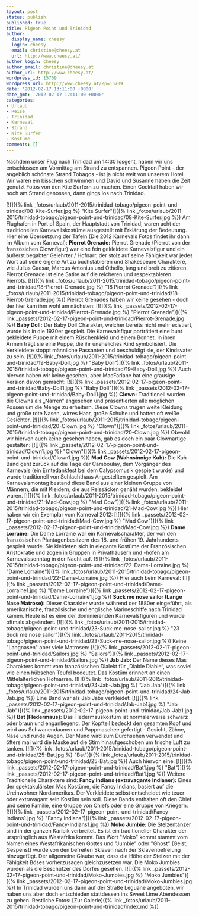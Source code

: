 ```yaml
---
layout: post
status: publish
published: true
title: Pigeon Point und Trinidad
author:
  display_name: cheesy
  login: cheesy
  email: christine@cheesy.at
  url: http://www.cheesy.at/
author_login: cheesy
author_email: christine@cheesy.at
author_url: http://www.cheesy.at/
wordpress_id: 15709
wordpress_url: http://www.cheesy.at/?p=15709
date: '2012-02-17 13:11:00 +0000'
date_gmt: '2012-02-17 12:11:00 +0000'
categories:
- Urlaub
- Reise
- Trinidad
- Karneval
- Strand
- Kite Surfer
- Kostüme
comments: []
---
```

<!--:de-->Nachdem unser Flug nach Trinidad um 14:30 losgeht, haben wir uns entschlossen am Vormittag am Strand zu entspannen. Pigeon Point - der angeblich schönste Strand Tobagos - ist ja nicht weit von unserem Hotel. Wir waren ein bisschen schwimmen und David und Susanne haben die Zeit genutzt Fotos von den Kite Surfern zu machen. Einen Cocktail haben wir noch am Strand genossen, dann gings los nach Trinidad.
[![]({% link _fotos/urlaub/2011-2015/trinidad-tobago/pigeon-point-und-trinidad/08-Kite-Surfer.jpg %} "Kite Surfer")]({% link _fotos/urlaub/2011-2015/trinidad-tobago/pigeon-point-und-trinidad/08-Kite-Surfer.jpg %})
Am Flughafen in Port of Spain, der Hauptstadt von Trinidad, waren acht der traditionellen Karnevallskostüme ausgestellt mit Erklärung der Bedeutung. Hier eine Übersetzung der Tafeln (Die 2012 Karnevals Fotos findet ihr dann im Album vom Karneval):
**Pierrot Grenade:**
Pierrot Grenade (Pierrot von der französichen Clownfigur) war eine fein gekleidete Karnevalsfigur und ein äußerst begabter Gelehrter / Hofnarr, der stolz auf seine Fähigkeit war jedes Wort auf seine eigene Art zu buchstabieren und Shakespeare Charaktere, wie Julius Caesar, Marcus Antonius und Othello, lang und breit zu zitieren. Pierrot Grenade ist eine Satire auf die reicheren und respektableren Pierrots.
[![]({% link _fotos/urlaub/2011-2015/trinidad-tobago/pigeon-point-und-trinidad/18-Pierrot-Grenade.jpg %} "18 Pierrot Grenade")]({% link _fotos/urlaub/2011-2015/trinidad-tobago/pigeon-point-und-trinidad/18-Pierrot-Grenade.jpg %})
Pierrot Grenades haben wir keine gesehen - doch der hier kam ihm wohl am nächsten:
[![]({% link _passets/2012-02-17-pigeon-point-und-trinidad/Pierrot-Grenade.jpg %} "Pierrot Grenade")]({% link _passets/2012-02-17-pigeon-point-und-trinidad/Pierrot-Grenade.jpg %})
**Baby Doll:**
Der Baby Doll Charakter, welcher bereits nicht mehr existiert, wurde bis in die 1930er gespielt. Die Karnevalsfigur porträtiert eine bunt gekleidete Puppe mit einem Rüschenkleid und einem Bonnet. In ihren Armen trägt sie eine Puppe, die ihr uneheliches Kind symbolisiert. Die Verkleidete stoppt männliche Passanten und beschuldigt sie, der Kindsvater zu sein.
[![]({% link _fotos/urlaub/2011-2015/trinidad-tobago/pigeon-point-und-trinidad/19-Baby-Doll.jpg %} "Baby Doll")]({% link _fotos/urlaub/2011-2015/trinidad-tobago/pigeon-point-und-trinidad/19-Baby-Doll.jpg %})
Auch hiervon haben wir keine gesehen, aber MacFarlane hat eine grausige Version davon gemacht:
[![]({% link _passets/2012-02-17-pigeon-point-und-trinidad/Baby-Doll1.jpg %} "Baby Doll")]({% link _passets/2012-02-17-pigeon-point-und-trinidad/Baby-Doll1.jpg %})
**Clown:**
Traditionell wurden die Clowns als „Narren“ angesehen und präsentierten alle möglichen Possen um die Menge zu erheitern. Diese Clowns trugen weite Kleidung und große rote Nasen, wirres Haar, große Schuhe und hatten oft weiße Gesichter.
[![]({% link _fotos/urlaub/2011-2015/trinidad-tobago/pigeon-point-und-trinidad/20-Clown.jpg %} "Clown")]({% link _fotos/urlaub/2011-2015/trinidad-tobago/pigeon-point-und-trinidad/20-Clown.jpg %})
Obwohl wir hiervon auch keine gesehen haben, gab es doch ein paar Clownartige gestalten:
[![]({% link _passets/2012-02-17-pigeon-point-und-trinidad/Clown1.jpg %} "Clown")]({% link _passets/2012-02-17-pigeon-point-und-trinidad/Clown1.jpg %})
**Mad Cow (Wahnsinnige Kuh):**
Die Kuh Band geht zurück auf die Tage der Camboulay, dem Vorgänger des Karnevals (ein Erntedankfest bei dem Calypsomusik gespielt wurde) und wurde traditionell von Schlachthaus Angestellten gespielt. Am Karnevalsmontag bestand diese Band aus einer kleinen Gruppe von Männern, die mit Kleidern, die aus Reissäcken genäht wurden, bekleidet waren.
[![]({% link _fotos/urlaub/2011-2015/trinidad-tobago/pigeon-point-und-trinidad/21-Mad-Cow.jpg %} "Mad Cow")]({% link _fotos/urlaub/2011-2015/trinidad-tobago/pigeon-point-und-trinidad/21-Mad-Cow.jpg %})
Hier haben wir ein Exemplar vom Karneval 2012:
[![]({% link _passets/2012-02-17-pigeon-point-und-trinidad/Mad-Cow.jpg %} "Mad Cow")]({% link _passets/2012-02-17-pigeon-point-und-trinidad/Mad-Cow.jpg %})
**Dame Lorraine:**
Die Dame Lorraine war ein Karnevalscharakter, der von den französischen Plantagenbesitzern des 18. und frühen 19. Jahrhunderts gespielt wurde. Sie kleideten sich in elegante Kostüme der Französischen Aristokratie und zogen in Gruppen in Privathäusern und -höfen am Karnevalssonntag in der Nacht auf.
[![]({% link _fotos/urlaub/2011-2015/trinidad-tobago/pigeon-point-und-trinidad/22-Dame-Lorraine.jpg %} "Dame Lorraine")]({% link _fotos/urlaub/2011-2015/trinidad-tobago/pigeon-point-und-trinidad/22-Dame-Lorraine.jpg %})
Hier auch beim Karneval:
[![]({% link _passets/2012-02-17-pigeon-point-und-trinidad/Dame-Lorraine1.jpg %} "Dame Lorraine")]({% link _passets/2012-02-17-pigeon-point-und-trinidad/Dame-Lorraine1.jpg %})
**Suck me nose sailor (Lange Nase Matrose):**
Dieser Charakter wurde während der 1880er eingeführt, als amerikanische, französische und englische Marineschiffe nach Trinidad kamen. Heute ist es eine der dominierenden Karnevalsfiguren und wurde oftmals abgeändert.
[![]({% link _fotos/urlaub/2011-2015/trinidad-tobago/pigeon-point-und-trinidad/23-Suck-me-nose-sailor.jpg %} "23 Suck me nose sailor")]({% link _fotos/urlaub/2011-2015/trinidad-tobago/pigeon-point-und-trinidad/23-Suck-me-nose-sailor.jpg %})
Keine "Langnasen" aber viele Matrosen:
[![]({% link _passets/2012-02-17-pigeon-point-und-trinidad/Sailors.jpg %} "Sailors")]({% link _passets/2012-02-17-pigeon-point-und-trinidad/Sailors.jpg %})
**Jab Jab:**
Der Name dieses Mas Charakters kommt vom französischen Dialekt für „Diable Diable“, was soviel wie einen hübschen Teufel bedeutet. Das Kostüm erinnert an einen Mittelalterlichen Hofnarren.
[![]({% link _fotos/urlaub/2011-2015/trinidad-tobago/pigeon-point-und-trinidad/24-Jab-Jab.jpg %} "Jab Jab")]({% link _fotos/urlaub/2011-2015/trinidad-tobago/pigeon-point-und-trinidad/24-Jab-Jab.jpg %})
Eine Band war als Jab Jabs verkleidet:
[![]({% link _passets/2012-02-17-pigeon-point-und-trinidad/Jab-Jab1.jpg %} "Jab Jab")]({% link _passets/2012-02-17-pigeon-point-und-trinidad/Jab-Jab1.jpg %})
**Bat (Fledermaus):**
Das Fledermauskostüm ist normalerweise schwarz oder braun und enganliegend. Der Kopfteil bedeckt den gesamten Kopf und wird aus Schwanendaunen und Pappmaschee gefertigt - Gesicht, Zähne, Nase und runde Augen. Der Mund wird zum Durchsehen verwendet und öfters mal wird die Maske auf die Stirn hinaufgeschoben um frische Luft zu tanken.
[![]({% link _fotos/urlaub/2011-2015/trinidad-tobago/pigeon-point-und-trinidad/25-Bat.jpg %} "Bat")]({% link _fotos/urlaub/2011-2015/trinidad-tobago/pigeon-point-und-trinidad/25-Bat.jpg %})
Auch hiervon eine:
[![]({% link _passets/2012-02-17-pigeon-point-und-trinidad/Bat1.jpg %} "Bat")]({% link _passets/2012-02-17-pigeon-point-und-trinidad/Bat1.jpg %})
Weitere Traditionelle Charaktere sind:
**Fancy Indians (extravagante Indianer):**
Eines der spektakulärsten Mas Kostüme, die Fancy Indians, basiert auf die Ureinwohner Nordamerikas. Der Verkleidete selbst entscheidet wie teuer oder extravagant sein Kostüm sein soll. Diese Bands enthalten oft den Chief und seine Familie, eine Gruppe von Chiefs oder eine Gruppe von Kriegern.
[![]({% link _passets/2012-02-17-pigeon-point-und-trinidad/Fancy-Indians1.jpg %} "Fancy Indians")]({% link _passets/2012-02-17-pigeon-point-und-trinidad/Fancy-Indians1.jpg %})
**Moko Jumbie:**
Die Stelzentänzer sind in der ganzen Karibik verbreitet. Es ist ein traditioneller Charakter der ursprünglich aus Westafrika kommt. Das Wort "Moko" kommt stammt vom Namen eines Westafrikanischen Gottes und "Jumbie" oder "Ghost" (Geist, Gespenst) wurde von den befreiten Sklaven nach der Sklavenbefreiung hinzugefügt. Der allgemeine Glaube war, dass die Höhe der Stelzen mit der Fähigkeit Böses vorherzusagen gleichzusetzen war. Die Moko Jumbies wurden als die Beschützer des Dorfes gesehen.
[![]({% link _passets/2012-02-17-pigeon-point-und-trinidad/Moko-Jumbies.jpg %} "Moko Jumbies")]({% link _passets/2012-02-17-pigeon-point-und-trinidad/Moko-Jumbies.jpg %})
In Trinidad wurden uns dann auf der Straße Leguane angeboten, wir haben uns aber doch entschieden stattdessen ins Sweet Lime Abendessen zu gehen.
Restliche Fotos:
[Zur Galerie]({% link _fotos/urlaub/2011-2015/trinidad-tobago/pigeon-point-und-trinidad/index.md %})
<!--:-->
